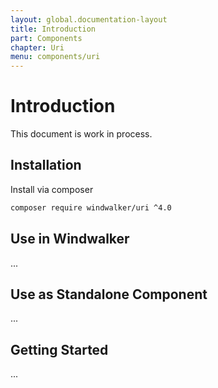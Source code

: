```yaml
---
layout: global.documentation-layout
title: Introduction
part: Components
chapter: Uri
menu: components/uri
---
```


# Introduction

This document is work in process.

## Installation

Install via composer

```bash
composer require windwalker/uri ^4.0
```

## Use in Windwalker

...

## Use as Standalone Component

...

## Getting Started

...
